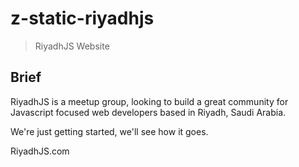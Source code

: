 # z-static-riyadhjs

> RiyadhJS Website

## Brief

RiyadhJS is a meetup group, looking to build a great community for Javascript focused web developers based in Riyadh, Saudi Arabia.

We're just getting started, we'll see how it goes.

RiyadhJS.com